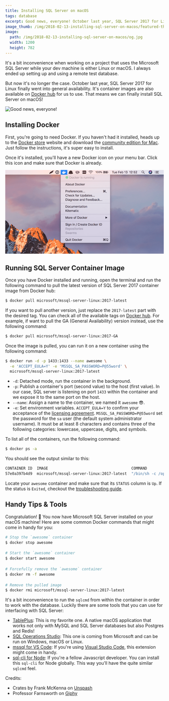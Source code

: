 ```yaml
---
title: Installing SQL Server on macOS
tags: database
excerpt: Good news, everyone! October last year, SQL Server 2017 for Linux finally went into general availability. We can now install SQL Server on macOS through Docker.
image_thumb: /img/2018-02-13-installing-sql-server-on-macos/featured-thumb.jpg
image:
  path: /img/2018-02-13-installing-sql-server-on-macos/og.jpg
  width: 1200
  height: 782
---
```

It's a bit inconvenience when working on a project that uses the Microsoft SQL Server while your dev machine is either Linux or macOS. I always ended up setting up and using a remote test database.

But now it's no longer the case. October last year, SQL Server 2017 for Linux finally went into general availability. It's container images are also available on [Docker hub](https://hub.docker.com/r/microsoft/mssql-server-linux/) for us to use. That means we can finally install SQL Server on macOS!

![Good news, everyone!](https://media.giphy.com/media/l3mZdg0qPkLkaW6IM/giphy.gif)

## Installing Docker

First, you're going to need Docker. If you haven't had it installed, heads up to the [Docker store](https://store.docker.com) website and download the [community edition for Mac](https://store.docker.com/editions/community/docker-ce-desktop-mac). Just follow the instructions, it's super easy to install.

Once it's installed, you'll have a new Docker icon on your menu bar. Click this icon and make sure that Docker is already.

![Docker is running](/img/2018-02-13-installing-sql-server-on-macos/docker-is-running.png)

## Running SQL Server Container Image

Once you have Docker installed and running, open the terminal and run the following command to pull the latest version of SQL Server 2017 container image from Docker hub:

```bash
$ docker pull microsoft/mssql-server-linux:2017-latest
```

If you want to pull another version, just replace the `2017-latest` part with the desired tag. You can check all of the available tags on [Docker hub](https://hub.docker.com/r/microsoft/mssql-server-linux/tags/). For example, if want to pull the GA (General Availability) version instead, use the following command:

```bash
$ docker pull microsoft/mssql-server-linux:2017-GA
```

Once the image is pulled, you can run it on a new container using the following command:

```bash
$ docker run -d -p 1433:1433 --name awesome \
  -e 'ACCEPT_EULA=Y' -e 'MSSQL_SA_PASSWORD=P@55word' \
  microsoft/mssql-server-linux:2017-latest
```

- `-d`: Detached mode, run the container in the background.
- `-p`: Publish a container's port (second value) to the host (first value). In our case, SQL server is listening on port `1433` within the container and we expose it to the same port on the host.
- `--name`: Assign a name to the container, we named it `awesome` 😎.
- `-e`: Set environment variables. `ACCEPT_EULA=Y` to confirm your acceptance of the [licensing agreement](http://go.microsoft.com/fwlink/?LinkId=746388). `MSSQL_SA_PASSWORD=P@55word` set the password for the `sa` user (the default system administrator username). It must be at least 8 characters and contains three of the following categories: lowercase, uppercase, digits, and symbols.

To list all of the containers, run the following command:

```bash
$ docker ps -a
```

You should see the output similar to this:

```bash
CONTAINER ID  IMAGE                                     COMMAND                 CREATED         STATUS        PORTS                   NAMES
57e0a397b4d9  microsoft/mssql-server-linux:2017-latest  "/bin/sh -c /opt/mss…"  10 seconds ago  Up 5 seconds  0.0.0.0:1433->1433/tcp  awesome
```

Locate your `awesome` container and make sure that its `STATUS` column is `Up`. If the status is `Exited`, checkout the [troubleshooting guide](https://docs.microsoft.com/en-us/sql/linux/sql-server-linux-configure-docker#troubleshooting).

## Handy Tips & Tools

Congratulation! 🎉 You now have Microsoft SQL Server installed on your macOS machine! Here are some common Docker commands that might come in handy for you:

```bash
# Stop the `awesome` container
$ docker stop awesome

# Start the `awesome` container
$ docker start awesome

# Forcefully remove the `awesome` container
$ docker rm -f awesome

# Remove the pulled image
$ docker rmi microsoft/mssql-server-linux:2017-latest
```

It's a bit inconvenience to run the `sqlcmd` from within the container in order to work with the database. Luckily there are some tools that you can use for interfacing with SQL Server:

- [TablePlus](https://tableplus.io/): This is my favorite one. A native macOS application that works not only with MySQL and SQL Server databases but also Postgres and Redis!
- [SQL Operations Studio](https://docs.microsoft.com/en-us/sql/sql-operations-studio/download): This one is coming from Microsoft and can be run on Windows, macOS or Linux.
- [mssql for VS Code](https://marketplace.visualstudio.com/items?itemName=ms-mssql.mssql#overview): If you're using [Visual Studio Code](https://code.visualstudio.com/), this extension might come in handy.
- [sql-cli for Node](https://www.npmjs.com/package/sql-cli): If you're a fellow Javascript developer. You can install this `sql-cli` for Node globally. This way you'll have the quite similar `sqlcmd` feel.

Credits:
- Crates by Frank McKenna on [Unspash](https://unsplash.com/photos/tjX_sniNzgQ)
- Professor Farnsworth on [Giphy](https://giphy.com/gifs/qz-l3mZdg0qPkLkaW6IM)
